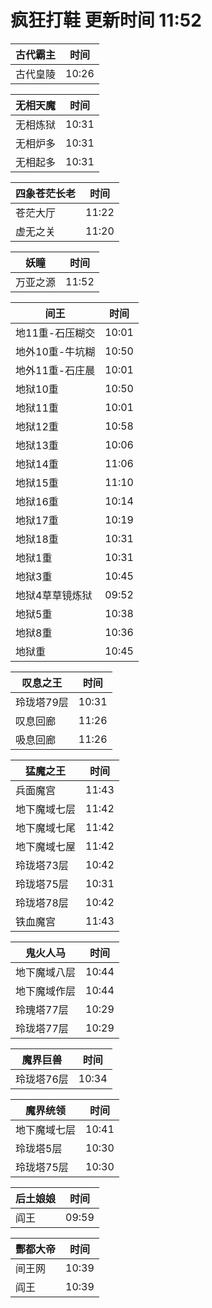 # 疯狂打鞋 更新时间 11:52

| 古代霸主   | 时间    |
|--------|-------|
| 古代皇陵 | 10:26 |

| 无相天魔   | 时间    |
|--------|-------|
| 无相炼狱 | 10:31 |
| 无相炉多 | 10:31 |
| 无相起多 | 10:31 |

| 四象苍茫长老   | 时间    |
|--------|-------|
| 苍茫大厅 | 11:22 |
| 虚无之关 | 11:20 |

| 妖瞳   | 时间    |
|--------|-------|
| 万亚之源 | 11:52 |

| 间王   | 时间    |
|--------|-------|
| 地11重-石压糊交 | 10:01 |
| 地外10重-牛坑糊 | 10:50 |
| 地外11重-石庄晨 | 10:01 |
| 地狱10重 | 10:50 |
| 地狱11重 | 10:01 |
| 地狱12重 | 10:58 |
| 地狱13重 | 10:06 |
| 地狱14重 | 11:06 |
| 地狱15重 | 11:10 |
| 地狱16重 | 10:14 |
| 地狱17重 | 10:19 |
| 地狱18重 | 10:31 |
| 地狱1重 | 10:31 |
| 地狱3重 | 10:45 |
| 地狱4草草镜炼狱 | 09:52 |
| 地狱5重 | 10:38 |
| 地狱8重 | 10:36 |
| 地狱重 | 10:45 |

| 叹息之王   | 时间    |
|--------|-------|
| 玲珑塔79层 | 10:31 |
| 叹息回廊 | 11:26 |
| 吸息回廊 | 11:26 |

| 猛魔之王   | 时间    |
|--------|-------|
| 兵面魔宫 | 11:43 |
| 地下魔域七层 | 11:42 |
| 地下魔域七尾 | 11:42 |
| 地下魔域七屋 | 11:42 |
| 玲珑塔73层 | 10:42 |
| 玲珑塔75层 | 10:31 |
| 玲珑塔78层 | 10:42 |
| 铁血魔宫 | 11:43 |

| 鬼火人马   | 时间    |
|--------|-------|
| 地下魔域八层 | 10:44 |
| 地下魔域作层 | 10:44 |
| 玲瑰塔77层 | 10:29 |
| 玲珑塔77层 | 10:29 |

| 魔界巨兽   | 时间    |
|--------|-------|
| 玲珑塔76层 | 10:34 |

| 魔界统领   | 时间    |
|--------|-------|
| 地下魔域七层 | 10:41 |
| 玲珑塔5层 | 10:30 |
| 玲珑塔75层 | 10:30 |

| 后土娘娘   | 时间    |
|--------|-------|
| 阎王 | 09:59 |

| 酆都大帝   | 时间    |
|--------|-------|
| 间王网 | 10:39 |
| 阎王 | 10:39 |